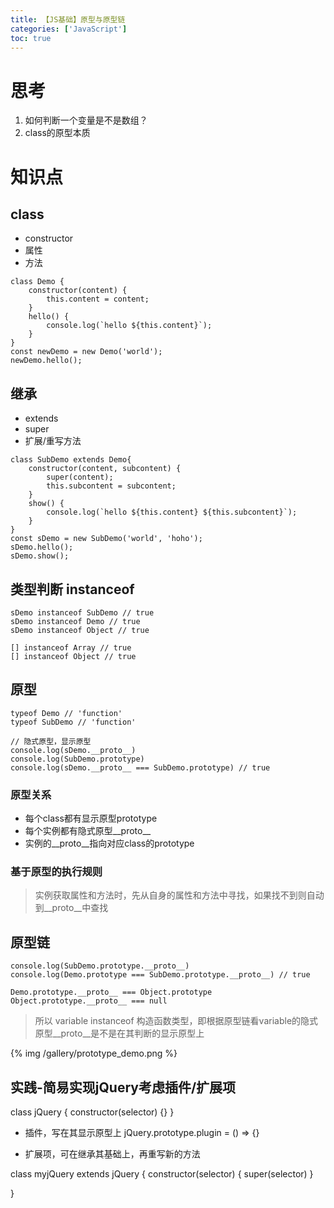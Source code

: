 ```yaml
---
title: 【JS基础】原型与原型链
categories: ['JavaScript']
toc: true
---
```


# 思考
1. 如何判断一个变量是不是数组？
2. class的原型本质

<!--more-->
# 知识点
## class
- constructor
- 属性
- 方法
```
class Demo {
    constructor(content) {
        this.content = content;
    }
    hello() {
        console.log(`hello ${this.content}`);
    }
}
const newDemo = new Demo('world');
newDemo.hello();
```
## 继承
- extends
- super
- 扩展/重写方法

```
class SubDemo extends Demo{
    constructor(content, subcontent) {
        super(content);
        this.subcontent = subcontent;
    }
    show() {
        console.log(`hello ${this.content} ${this.subcontent}`);
    }
}
const sDemo = new SubDemo('world', 'hoho');
sDemo.hello();
sDemo.show();
```
## 类型判断 instanceof
```
sDemo instanceof SubDemo // true
sDemo instanceof Demo // true
sDemo instanceof Object // true

[] instanceof Array // true
[] instanceof Object // true
```
## 原型
```
typeof Demo // 'function'
typeof SubDemo // 'function'

// 隐式原型，显示原型
console.log(sDemo.__proto__)
console.log(SubDemo.prototype)
console.log(sDemo.__proto__ === SubDemo.prototype) // true
``` 

### 原型关系

* 每个class都有显示原型prototype
* 每个实例都有隐式原型__proto__
* 实例的__proto__指向对应class的prototype

### 基于原型的执行规则

> 实例获取属性和方法时，先从自身的属性和方法中寻找，如果找不到则自动到__proto__中查找

## 原型链

```
console.log(SubDemo.prototype.__proto__)
console.log(Demo.prototype === SubDemo.prototype.__proto__) // true

Demo.prototype.__proto__ === Object.prototype
Object.prototype.__proto__ === null
``` 

> 所以 variable instanceof 构造函数类型，即根据原型链看variable的隐式原型__proto__是不是在其判断的显示原型上

{% img /gallery/prototype_demo.png %}

## 实践-简易实现jQuery考虑插件/扩展项
class jQuery {
    constructor(selector) {}
}

- 插件，写在其显示原型上
jQuery.prototype.plugin = () => {}

- 扩展项，可在继承其基础上，再重写新的方法

class myjQuery extends jQuery {
    constructor(selector) {
        super(selector)
    }
    
}
